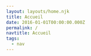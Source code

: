 ```yaml
---
layout: layouts/home.njk
title: Accueil
date: 2016-01-01T00:00:00.000Z
permalink: /
navtitle: Accueil
tags:
  - nav
---
```


